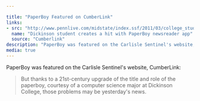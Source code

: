 ```yaml
---

title: "PaperBoy Featured on CumberLink"
links:
- src: "http://www.pennlive.com/midstate/index.ssf/2011/03/college_students_looking_to_ma.html"
  name: "Dickinson student creates a hit with PaperBoy newsreader app"
  source: "Cumberlink"
description: "PaperBoy was featured on the Carlisle Sentinel's website, CumberLink"
media: true
---
```


PaperBoy was featured on the Carlisle Sentinel's website, CumberLink:

> But thanks to a 21st-century upgrade of the title and role of the paperboy, courtesy of a computer science major at Dickinson College, those problems may be yesterday's news.
